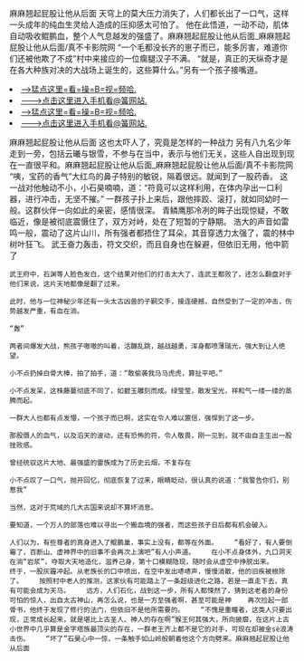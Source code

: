 麻麻翘起屁股让他从后面    天穹上的莫大压力消失了，人们都长出了一口气，这样一头成年的纯血生灵给人造成的压抑感太可怕了。    他在此悟道，一动不动，肌体自动吸收鲲鹏血，整个人气息越发的强盛了。麻麻翘起屁股让他从后面_麻麻翘起屁股让他从后面/真不卡影院网    “一个毛都没长齐的崽子而已，能多厉害，难道你们还被他欺了不成”村中来接应的一位瘸腿汉子不满。    “就是，真正的天纵奇才是在各大种族对决的大战场上诞生的，这些算什么。”另有一个孩子接嘴道。

<li><a href="http://pzzlyg815.sg925.xyz/#md_1026">-->猛点这里=看=操=B=视=频哈.</a></li>
<li><a href="http://pzzlyg815.sg925.xyz/#md_1026">--->点击这里进入手机看@簧网站.</a></li>





<li><a href="http://pzzlyg815.sg925.xyz/#md_1026">-->猛点这里=看=操=B=视=频哈.</a></li>
<li><a href="http://pzzlyg815.sg925.xyz/#md_1026">--->点击这里进入手机看@簧网站.</a></li>



麻麻翘起屁股让他从后面    这也太吓人了，究竟是怎样的一种战力    另有八九名少年走到一旁，包括云曦与银雪，不参与在当中，表示与他们无关，这些人自出现到现在一直很平和。麻麻翘起屁股让他从后面_麻麻翘起屁股让他从后面/真不卡影院网    “咦，宝药的香气”大红鸟的鼻子特别的敏锐，隔着很远。就闻到了一股药香。
    这一战对他触动不小，小石昊喃喃，道：“符竟可以这样利用，在体内孕出一口利器，进行冲击，无坚不摧。”    一群孩子扑上来后，跟他摔跤、滚打，就如同幼时一般。这群伙伴一向如此的亲密，感情很深。    青鳞鹰那冷冽的眸子出现惊疑，不敢临近，像是被彻底震慑住了，双方对峙，处在了短暂的宁静期。    浩大的声音如雷鸣一般，震动了这片山川，所有强者都捂住了耳朵，其音穿透力太强了，震的林中树叶狂飞。    武王奋力轰击，符文交织，而且自身也在躲避，但依旧无用，他中箭了

    武王府中，石渊等人脸色发白，这个结果对他们的打击太大了，连武王都败了，还怎么翻盘对于他们来说，这片天地都像是翻了过来。

    此时，他与一位神秘少年还有一头太古凶兽的子嗣交手，接连硬撼，自然受到了一定的冲击，伤势越发严重，有血在淌。

    “轰”

    两者间爆发大战，熊孩子嗷嗷的叫着，活蹦乱跳，越战越勇，浑身都喷薄瑞光，强大到让人绝望。

    小不点扔掉白骨大棒，拍了拍手，道：“敢偷袭我马马虎虎，算扯平吧。”

    小不点发呆，这株藤蔓彻底不同了，如碧玉雕刻而成。绿莹莹，散发宝光，祥和气一缕一缕的蒸腾而起。

    一群大人也都有点发懵，一个孩子而已啊，这实在令人难以置信，强悍到了这一步。

    那股慑人的血气，以及滔天的波动，还有恐怖的符，令人敬畏，刚一见到，就不由自主生出一股挫败感。

    曾经统驭这片大地、最强盛的雷族成为了历史云烟，不复存在

    小不点叹了一口气，抛开回忆，彻底恢复了过来，眼睛眨动，很认真的说道：“我警告你们，别惹我”

    当然，这对于荒域的几大古国来说却不算坏消息。

    要知道，一个万人的部落也难以寻出一个搬血境的强者，而这些孩子日后都有机会破入。

    人们以为，有些尊者的真身进入了鲲鹏巢，事实上没有，都等在外面。    “看好了，有人要倒霉了，百断山、虚神界中的旧事不会再次上演吧”有人小声道。    在小不点身体外，九口洞天在淌“岩浆”，夺取大天地造化，滋养己身，第十口模糊隐现，随时会从虚空中挣脱出来。    终于，一股灰霾冲起。从老族长的口中喷出，在空中发出哧哧声，慢慢消散，他的旧疾被根除了。    按照村中老人的推测，这家伙有可能踏上了一条超级进化之路，若是一直走下去，真有可能会成为天马。    远方，人们石化，战到这一步，所有人都悚然了，猜到这老者的身份可怕的惊人，出自太古神山，再怎么说，也是一方至强者啊，甚至可能是神    再次捡起一部骨书，他终于发现了修行的法门，但依旧不是他所需要的。    “不愧是重瞳者，这类人只要出现，正常成长起来，就是堪比上古圣人、神人的存在啊”猴王何其强大，所向披靡，在这片上古小世界中几乎算是金字塔族最顶尖的存在，一群老王齐上都不是它的对手，可现在却被金sè浪涛击伤。    “坏了”石昊心中一惊，一条触手如山岭般朝着他这个方向劈来。麻麻翘起屁股让他从后面
